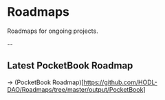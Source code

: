 # Roadmaps
Roadmaps for ongoing projects.


--

## Latest PocketBook Roadmap 
 -> (PocketBook Roadmap)[https://github.com/HODL-DAO/Roadmaps/tree/master/output/PocketBook]

